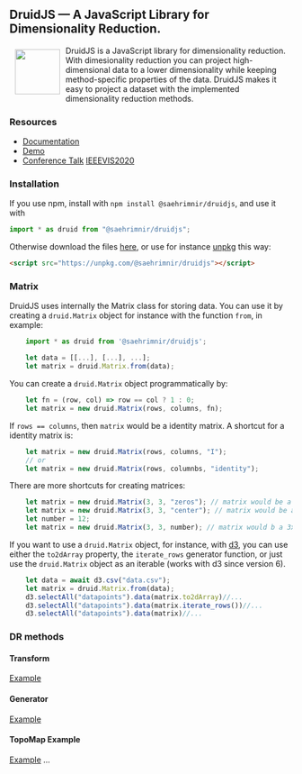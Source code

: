 ## DruidJS — A JavaScript Library for Dimensionality Reduction.

<a href="#"><img src="icon.svg" width=80 align="left" hspace="10" vspace="6"></a>

DruidJS is a JavaScript library for dimensionality reduction. 
With dimesionality reduction you can project high-dimensional data to a lower dimensionality while keeping method-specific properties of the data.
DruidJS makes it easy to project a dataset with the implemented dimensionality reduction methods.

### Resources
- [Documentation](https://saehm.github.io/DruidJS/index.html) 
- [Demo](https://renecutura.eu/druid_demo)
- [Conference Talk](https://youtu.be/bi6FfsWV_9k?t=2463) [IEEEVIS2020](http://ieeevis.org/year/2020/welcome)

### Installation
If you use npm, install with `npm install @saehrimnir/druidjs`, and use it with
```js
import * as druid from "@saehrimnir/druidjs";
```

Otherwise download the files [here](https://github.com/saehm/DruidJS/releases/latest), or use for instance [unpkg](https://unpkg.com/@saehrimnir/druidjs) this way:

```html
<script src="https://unpkg.com/@saehrimnir/druidjs"></script>
```

### Matrix
DruidJS uses internally the Matrix class for storing data. You can use it by creating a `druid.Matrix` object for instance with the function `from`, in example:
```js
    import * as druid from '@saehrimnir/druidjs';

    let data = [[...], [...], ...];
    let matrix = druid.Matrix.from(data);
```
You can create a `druid.Matrix` object programmatically by:
```js
    let fn = (row, col) => row == col ? 1 : 0;
    let matrix = new druid.Matrix(rows, columns, fn);
```
If `rows == columns`, then `matrix` would be a identity matrix.
A shortcut for a identity matrix is:
```js
    let matrix = new druid.Matrix(rows, columns, "I");
    // or
    let matrix = new druid.Matrix(rows, columnbs, "identity");
```
There are more shortcuts for creating matrices:
```js
    let matrix = new druid.Matrix(3, 3, "zeros"); // matrix would be a 3x3 matrix with zeroes
    let matrix = new druid.Matrix(3, 3, "center"); // matrix would be a 3x3 center matrix;
    let number = 12;
    let matrix = new druid.Matrix(3, 3, number); // matrix would b a 3x3 matrix filled with 'number'
```

If you want to use a `druid.Matrix` object, for instance, with [d3](https://d3js.org), you can use either the `to2dArray` property, the `iterate_rows` generator function, or just use the `druid.Matrix` object as an iterable (works with d3 since version 6).
```js
    let data = await d3.csv("data.csv");
    let matrix = druid.Matrix.from(data);
    d3.selectAll("datapoints").data(matrix.to2dArray)//...
    d3.selectAll("datapoints").data(matrix.iterate_rows())//...
    d3.selectAll("datapoints").data(matrix)//...
```
### DR methods

#### Transform
[Example](https://observablehq.com/@saehrimnir/hello-druidjs)
#### Generator
[Example](https://observablehq.com/@saehrimnir/hello-druidjs/2)

#### TopoMap Example
[Example](https://observablehq.com/@saehrimnir/topomap)
...
